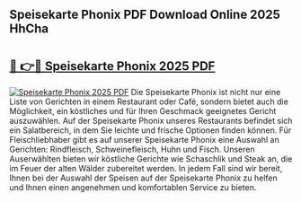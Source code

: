 ## Speisekarte Phonix PDF Download Online 2025 HhCha

# <h2><a href="http://gc8mhb.nevu.top/?p=Speisekarte+Phonix">🔗 👉🔴 Speisekarte Phonix 2025 PDF</a></h2>

[![Speisekarte Phonix 2025 PDF](https://i.imgur.com/dBaPXMq.png)](http://gc8mhb.nevu.top/?p=Speisekarte+Phonix)
Die Speisekarte Phonix ist nicht nur eine Liste von Gerichten in einem Restaurant oder Café, sondern bietet auch die Möglichkeit, ein köstliches und für Ihren Geschmack geeignetes Gericht auszuwählen. Auf der Speisekarte Phonix unseres Restaurants befindet sich ein Salatbereich, in dem Sie leichte und frische Optionen finden können. Für Fleischliebhaber gibt es auf unserer Speisekarte Phonix eine Auswahl an Gerichten: Rindfleisch, Schweinefleisch, Huhn und Fisch. Unseren Auserwählten bieten wir köstliche Gerichte wie Schaschlik und Steak an, die im Feuer der alten Wälder zubereitet werden. In jedem Fall sind wir bereit, Ihnen bei der Auswahl der Speisen auf der Speisekarte Phonix zu helfen und Ihnen einen angenehmen und komfortablen Service zu bieten.
